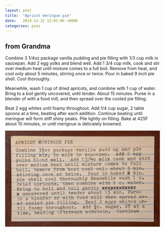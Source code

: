 ```yaml
---
layout: post
title:  "Apricot meringue pie"
date:   2019-12-22 12:01:06 +0000
categories: pies
---
```


## from Grandma

Combine 3 1/4oz package vanilla pudding and pie filling with 1/3 cup milk in saucepan. Add 2 egg yolks and blend well. Add 1 3/4 cup milk, cook and stir over medium heat until mixture comes to a full boil. Remove from heat, and cool only about 5 minutes, stirring once or twice. Pour in baked 9 inch pie shell. Cool thoroughly.


Meanwhile, wash 1 cup of dried apricots, and combine with 1 cup of water. Bring to a boil gently uncovered, until tender. About 15 minutes. Puree in a blender of with a food mill, and then spread over the cooled pie filling. 


 Beat 2 egg whites until foamy throughout. Add 1/4 cup sugar, 2 table spoons at a time, beating after each addition. Continue beating until meringue will form stiff shiny peaks. Pile lightly on filling. Bake at 425F about 10 minutes, or until merignue is delicately browned.

![](/assets/pies/apricot-meringue-pie.jpg)